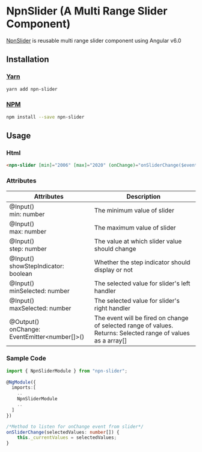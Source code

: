 # NpnSlider (A Multi Range Slider Component)

[NpnSlider](https://npnm.github.io/NpnSlider/) is reusable multi range slider component using Angular v6.0

## Installation
### [Yarn](https://yarn.pm/npn-slider)
```sh
yarn add npn-slider
```
### [NPM](https://www.npmjs.com/package/npn-slider)
```sh
npm install --save npn-slider
```

## Usage
### Html
```html
<npn-slider [min]="2006" [max]="2020" (onChange)="onSliderChange($event)"></npn-slider>
```
### Attributes
Attributes | Description
-----------|------------
@Input() <br> min: number | The minimum value of slider
@Input() <br> max: number | The maximum value of slider
@Input() <br> step: number | The value at which slider value should change
@Input() <br> showStepIndicator: boolean | Whether the step indicator should display or not
@Input() <br> minSelected: number | The selected value for slider's left handler
@Input() <br> maxSelected: number | The selected value for slider's right handler
@Output() <br> onChange: EventEmitter<number[]>() | The event will be fired on change of selected range of values. Returns: Selected range of values as a array[]

### Sample Code
```ts
import { NpnSliderModule } from "npn-slider";
  
@NgModule({
  imports:[
    ..
    NpnSliderModule
    ..
  ]
})
``` 
```ts
/*Method to listen for onChange event from slider*/
onSliderChange(selectedValues: number[]) {
    this._currentValues = selectedValues;
}
```

